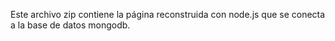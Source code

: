 Este archivo zip contiene la página reconstruida con node.js que se conecta a la base de datos mongodb.
